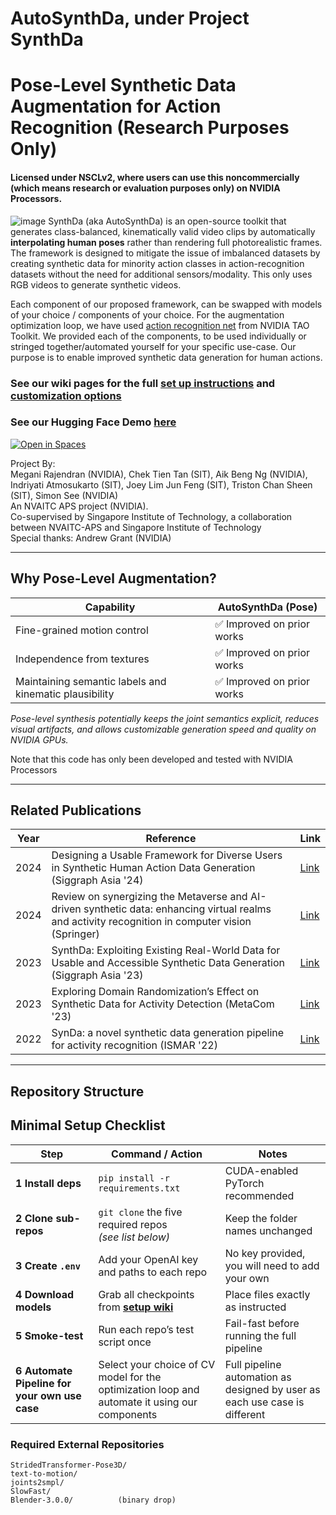 # AutoSynthDa, under Project SynthDa  
Pose-Level Synthetic Data Augmentation for Action Recognition (Research Purposes Only)  
=============================================================

#### Licensed under NSCLv2, where users can use this noncommercially (which means research or evaluation purposes only) on NVIDIA Processors.  

![image](https://github.com/user-attachments/assets/1fde62ce-67a6-4673-9341-78da4daa31e4)
SynthDa (aka AutoSynthDa) is an open-source toolkit that generates class-balanced,
kinematically valid video clips by automatically **interpolating human poses** rather than
rendering full photorealistic frames. The framework is designed to mitigate the issue of imbalanced datasets by creating synthetic data for minority action classes in action-recognition datasets without the need for additional sensors/modality. This only uses RGB videos to generate synthetic videos.  

Each component of our proposed framework, can be swapped with models of your choice / components of your choice.  For the augmentation optimization loop, we have used [action recognition net](https://github.com/NVIDIA/tao_tutorials/tree/main/notebooks/tao_launcher_starter_kit/action_recognition_net) from NVIDIA TAO Toolkit.  We provided each of the components, to be used individually or stringed together/automated yourself for your specific use-case. Our purpose is to enable improved synthetic data generation for human actions.

### See our wiki pages for the full [set up instructions](https://github.com/NVIDIA/synthda/wiki/Setting-Up-SynthDa) and [customization options](https://github.com/NVIDIA/synthda/wiki) 

### See our Hugging Face Demo [here](https://huggingface.co/spaces/nvidia/synthda-demo)
[![Open in Spaces](
  https://huggingface.co/datasets/huggingface/badges/resolve/main/open-in-hf-spaces-md-dark.svg
)](
  https://huggingface.co/spaces/nvidia/synthda-demo
)



Project By:   
Megani Rajendran (NVIDIA), Chek Tien Tan (SIT), Aik Beng Ng (NVIDIA),  
Indriyati Atmosukarto (SIT), Joey Lim Jun Feng (SIT), Triston Chan Sheen (SIT), Simon See (NVIDIA)    
An NVAITC APS project (NVIDIA).   
Co-supervised by Singapore Institute of Technology, a collaboration between NVAITC-APS and Singapore Institute of Technology     
Special thanks: Andrew Grant (NVIDIA)
   

---



## Why Pose-Level Augmentation?

| Capability                  |  **AutoSynthDa (Pose)**         |
|-----------------------------|-------------------------------- |
| Fine-grained motion control |                             ✅ Improved on prior works    |
| Independence from textures  |                             ✅ Improved on prior works    |
| Maintaining semantic labels and kinematic plausibility |  ✅ Improved on prior works    |

*Pose-level synthesis potentially keeps the joint semantics explicit, reduces visual
artifacts, and allows customizable generation speed and quality on NVIDIA GPUs.*  

Note that this code has only been developed and tested with NVIDIA Processors  

---
## Related Publications
| Year | Reference                                                                                  | Link                                       |
| ---- | ------------------------------------------------------------------------------------------ | --------------------------------------------- |
| 2024 | Designing a Usable Framework for Diverse Users in Synthetic Human Action Data Generation (Siggraph Asia '24)                                      | [Link](https://dl.acm.org/doi/full/10.1145/3681758.3697986)|
| 2024 | Review on synergizing the Metaverse and AI-driven synthetic data: enhancing virtual realms and activity recognition in computer vision (Springer) | [Link](https://link.springer.com/article/10.1007/s44267-024-00059-6) |
| 2023 | SynthDa: Exploiting Existing Real-World Data for Usable and Accessible Synthetic Data Generation  (Siggraph Asia '23)                             | [Link](https://dl.acm.org/doi/abs/10.1145/3610543.3626168)|
| 2023 |  Exploring Domain Randomization’s Effect on Synthetic Data for Activity Detection  (MetaCom '23)                                                  | [Link](https://ieeexplore.ieee.org/abstract/document/10271896)|
| 2022 | SynDa: a novel synthetic data generation pipeline for activity recognition   (ISMAR '22)                                                          | [Link](https://ieeexplore.ieee.org/abstract/document/9974180)|

---

## Repository Structure
## Minimal Setup Checklist

| Step | Command / Action | Notes |
|------|------------------|-------|
| **1&nbsp;Install deps** | `pip install -r requirements.txt` | CUDA-enabled PyTorch recommended |
| **2&nbsp;Clone sub-repos** | `git clone` the five required repos <br>*(see list below)* | Keep the folder names unchanged |
| **3&nbsp;Create `.env`** | Add your OpenAI key and paths to each repo | No key provided, you will need to add your own |
| **4&nbsp;Download models** | Grab all checkpoints from [**setup wiki**](https://github.com/NVIDIA/synthda/wiki/Setting-Up-SynthDa) | Place files exactly as instructed |
| **5&nbsp;Smoke-test** | Run each repo’s test script once | Fail-fast before running the full pipeline |
| **6&nbsp;Automate Pipeline for your own use case** | Select your choice of CV model for the optimization loop and automate it using our components | Full pipeline automation as designed by user as each use case is different |


### Required External Repositories

```text
StridedTransformer-Pose3D/
text-to-motion/
joints2smpl/
SlowFast/
Blender-3.0.0/          (binary drop)
